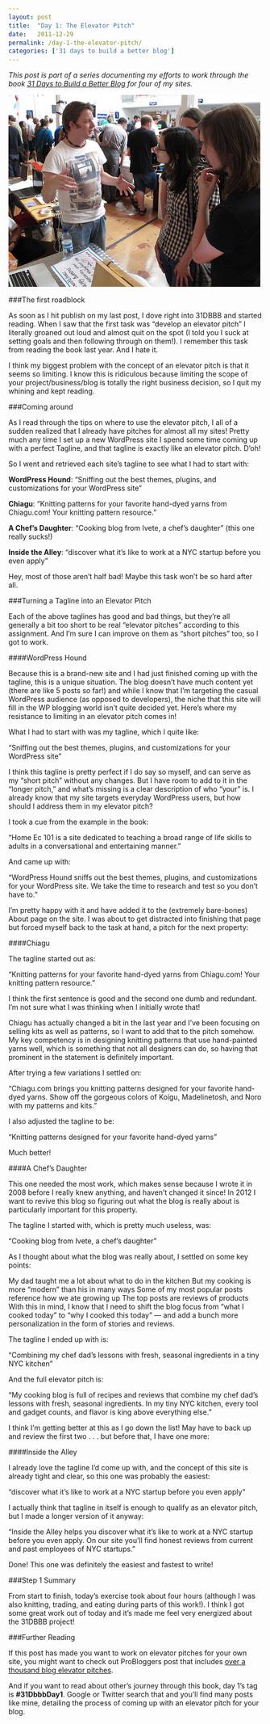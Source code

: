 ```yaml
---
layout: post
title:  "Day 1: The Elevator Pitch"
date:   2011-12-29
permalink: /day-1-the-elevator-pitch/
categories: ['31 days to build a better blog']
---
```


*This post is part of a series documenting my efforts to work through the book [31 Days to Build a Better Blog](http://www.problogger.net/31dbbb-workbook/) for four of my sites.*

<img src="/images/pitching.jpg" class="post-thumb alignleft">

###The first roadblock

As soon as I hit publish on my last post, I dove right into 31DBBB and started reading. When I saw that the first task was “develop an elevator pitch” I literally groaned out loud and almost quit on the spot (I told you I suck at setting goals and then following through on them!). I remember this task from reading the book last year. And I hate it.

I think my biggest problem with the concept of an elevator pitch is that it seems so limiting. I know this is ridiculous because limiting the scope of your project/business/blog is totally the right business decision, so I quit my whining and kept reading.

###Coming around

As I read through the tips on where to use the elevator pitch, I all of a sudden realized that I already have pitches for almost all my sites! Pretty much any time I set up a new WordPress site I spend some time coming up with a perfect Tagline, and that tagline is exactly like an elevator pitch. D’oh!

So I went and retrieved each site’s tagline to see what I had to start with:

**WordPress Hound**: “Sniffing out the best themes, plugins, and customizations for your WordPress site”

**Chiagu**: “Knitting patterns for your favorite hand-dyed yarns from Chiagu.com! Your knitting pattern resource.”

**A Chef’s Daughter**: “Cooking blog from Ivete, a chef’s daughter” (this one really sucks!)

**Inside the Alley**: “discover what it’s like to work at a NYC startup before you even apply”

Hey, most of those aren’t half bad! Maybe this task won’t be so hard after all.

###Turning a Tagline into an Elevator Pitch

Each of the above taglines has good and bad things, but they’re all generally a bit too short to be real “elevator pitches” according to this assignment. And I’m sure I can improve on them as “short pitches” too, so I got to work.

####WordPress Hound

Because this is a brand-new site and I had just finished coming up with the tagline, this is a unique situation. The blog doesn’t have much content yet (there are like 5 posts so far!) and while I know that I’m targeting the casual WordPress audience (as opposed to developers), the niche that this site will fill in the WP blogging world isn’t quite decided yet. Here’s where my resistance to limiting in an elevator pitch comes in!

What I had to start with was my tagline, which I quite like:

“Sniffing out the best themes, plugins, and customizations for your WordPress site”

I think this tagline is pretty perfect if I do say so myself, and can serve as my “short pitch” without any changes. But I have room to add to it in the “longer pitch,” and what’s missing is a clear description of who “your” is. I already know that my site targets everyday WordPress users, but how should I address them in my elevator pitch?

I took a cue from the example in the book:

“Home Ec 101 is a site dedicated to teaching a broad range of life skills to adults in a conversational and entertaining manner.”

And came up with:

“WordPress Hound sniffs out the best themes, plugins, and customizations for your WordPress site. We take the time to research and test so you don’t have to.”

I’m pretty happy with it and have added it to the (extremely bare-bones) About page on the site. I was about to get distracted into finishing that page but forced myself back to the task at hand, a pitch for the next property:

####Chiagu

The tagline started out as:

“Knitting patterns for your favorite hand-dyed yarns from Chiagu.com! Your knitting pattern resource.”

I think the first sentence is good and the second one dumb and redundant. I’m not sure what I was thinking when I initially wrote that!

Chiagu has actually changed a bit in the last year and I’ve been focusing on selling kits as well as patterns, so I want to add that to the pitch somehow. My key competency is in designing knitting patterns that use hand-painted yarns well, which is something that not all designers can do, so having that prominent in the statement is definitely important.

After trying a few variations I settled on:

“Chiagu.com brings you knitting patterns designed for your favorite hand-dyed yarns. Show off the gorgeous colors of Koigu, Madelinetosh, and Noro with my patterns and kits.”

I also adjusted the tagline to be:

“Knitting patterns designed for your favorite hand-dyed yarns”

Much better!

####A Chef’s Daughter

This one needed the most work, which makes sense because I wrote it in 2008 before I really knew anything, and haven’t changed it since! In 2012 I want to revive this blog so figuring out what the blog is really about is particularly important for this property.

The tagline I started with, which is pretty much useless, was:

“Cooking blog from Ivete, a chef’s daughter”

As I thought about what the blog was really about, I settled on some key points:

My dad taught me a lot about what to do in the kitchen
But my cooking is more “modern” than his in many ways
Some of my most popular posts reference how we ate growing up
The top posts are reviews of products
With this in mind, I know that I need to shift the blog focus from “what I cooked today” to “why I cooked this today” — and add a bunch more personalization in the form of stories and reviews.

The tagline I ended up with is:

“Combining my chef dad’s lessons with fresh, seasonal ingredients in a tiny NYC kitchen”

And the full elevator pitch is:

“My cooking blog is full of recipes and reviews that combine my chef dad’s lessons with fresh, seasonal ingredients. In my tiny NYC kitchen, every tool and gadget counts, and flavor is king above everything else.”

I think I’m getting better at this as I go down the list! May have to back up and review the first two . . . but before that, I have one more:

####Inside the Alley

I already love the tagline I’d come up with, and the concept of this site is already tight and clear, so this one was probably the easiest:

“discover what it’s like to work at a NYC startup before you even apply”

I actually think that tagline in itself is enough to qualify as an elevator pitch, but I made a longer version of it anyway:

“Inside the Alley helps you discover what it’s like to work at a NYC startup before you even apply. On our site you’ll find honest reviews from current and past employees of NYC startups.”

Done! This one was definitely the easiest and fastest to write!

###Step 1 Summary

From start to finish, today’s exercise took about four hours (although I was also knitting, trading, and eating during parts of this work!). I think I got some great work out of today and it’s made me feel very energized about the 31DBBB project!

###Further Reading

If this post has made you want to work on elevator pitches for your own site, you might want to check out ProBloggers post that includes [over a thousand blog elevator pitches](http://www.problogger.net/archives/2008/10/28/reflections-on-48-hours-of-inviting-readers-to-comment-spam-my-blog/).

And if you want to read about other’s journey through this book, day 1’s tag is **#31DbbbDay1**. Google or Twitter search that and you’ll find many posts like mine, detailing the process of coming up with an elevator pitch for your blog.